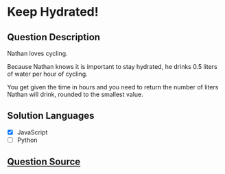 # Keep Hydrated!

## Question Description

Nathan loves cycling.

Because Nathan knows it is important to stay hydrated, he drinks 0.5 liters of water per hour of cycling.

You get given the time in hours and you need to return the number of liters Nathan will drink, rounded to the smallest value.

## Solution Languages

- [x] JavaScript
- [ ] Python

## [Question Source](https://www.codewars.com/kata/582cb0224e56e068d800003c)
